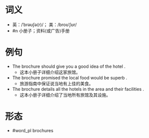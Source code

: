 # 词义
- 英：/ˈbrəʊʃə(r)/； 美：/broʊˈʃʊr/
- #n 小册子；资料(或广告)手册
# 例句
- The brochure should give you a good idea of the hotel .
	- 这本小册子详细介绍这家旅馆。
- The brochure promised the local food would be superb .
	- 旅游指南中保证说当地有上佳的美食。
- The brochure details all the hotels in the area and their facilities .
	- 这本小册子详细介绍了当地所有旅馆及其设施。
# 形态
- #word_pl brochures
